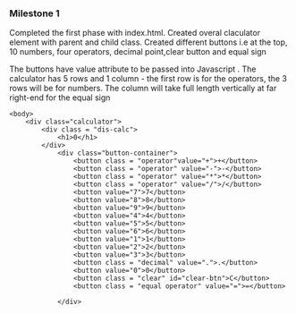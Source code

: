 ### Milestone 1

Completed the first phase with index.html. Created overal claculator element with parent and child class. Created different buttons i.e at the top, 10 numbers, four operators, decimal point,clear button and equal sign

The buttons have value attribute to be passed into Javascript . The calculator has 5 rows and 1 column - the first row is for the operators, the 3 rows will be for numbers. The column will take full length vertically at far right-end for the equal sign

```
<body>
    <div class="calculator">
        <div class = "dis-calc">
            <h1>0</h1>
        </div>
            <div class="button-container">
                <button class = "operator"value="+">+</button>
                <button class = "operator" value="-">-</button>
                <button class = "operator" value="*">*</button>
                <button class = "operator" value="/">/</button>
                <button value="7">7</button>
                <button value="8">8</button>
                <button value="9">9</button>
                <button value="4">4</button>
                <button value="5">5</button>
                <button value="6">6</button>
                <button value="1">1</button>
                <button value="2">2</button>
                <button value="3">3</button>
                <button class = "decimal" value=".">.</button>
                <button value="0">0</button>
                <button class = "clear" id="clear-btn">C</button>
                <button class = "equal operator" value="=">=</button>

            </div>
```
